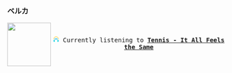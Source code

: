 ### ベルカ
<kbd>

<a href="https://www.youtube.com/results?search_query=Tennis+It+All+Feels+the+Same" target="_blank">
    <img align="left" width="100" height="100" src="https:&#x2F;&#x2F;lastfm.freetls.fastly.net&#x2F;i&#x2F;u&#x2F;174s&#x2F;1dcb5ec68b2d47a7a29d2e75c20579a7.png">
</a>
</br><p align="center"><img height="14" width="14" src="assets/listening.png"> Currently listening to <b><a href="https://www.youtube.com/results?search_query=Tennis+It+All+Feels+the+Same" target="_blank">Tennis - It All Feels the Same</a> </b></p>
</kbd>
